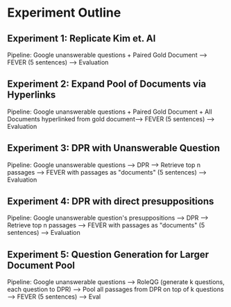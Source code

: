
# Experiment Outline

## Experiment 1: Replicate Kim et. Al
Pipeline: Google unanswerable questions + Paired Gold Document --> FEVER (5 sentences) --> Evaluation

## Experiment 2: Expand Pool of Documents via Hyperlinks
Pipeline: Google unanswerable questions + Paired Gold Document + All Documents hyperlinked from gold document--> FEVER (5 sentences) --> Evaluation

## Experiment 3: DPR with Unanswerable Question
Pipeline: Google unanswerable questions --> DPR --> Retrieve top n passages --> FEVER with passages as "documents" (5 sentences) --> Evaluation

## Experiment 4: DPR with direct presuppositions
Pipeline: Google unanswerable question's presuppositions --> DPR --> Retrieve top n passages --> FEVER with passages as "documents" (5 sentences) --> Evaluation

## Experiment 5: Question Generation for Larger Document Pool 
Pipeline: Google unanswerable questions --> RoleQG (generate k questions, each question to DPR) --> Pool all passages from DPR on top of k questions --> FEVER (5 sentences) --> Eval
